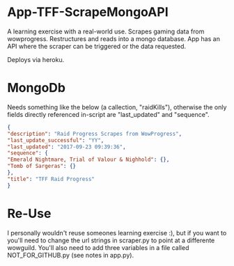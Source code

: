 # App-TFF-ScrapeMongoAPI

A learning exercise with a real-world use. Scrapes gaming data from wowprogress. Restructures and reads into a mongo database. App has an API where the scraper can be triggered or the data requested.

Deploys via heroku.


# MongoDb

Needs something like the below (a callection, "raidKills"), otherwise the only fields directly referenced in-script are "last_updated" and "sequence".

```json
{
"description": "Raid Progress Scrapes from WowProgress",
"last_update_successful": "YY",
"last_updated": "2017-09-23 09:39:36",
"sequence": {
"Emerald Nightmare, Trial of Valour & Nighhold": {},
"Tomb of Sargeras": {}
},
"title": "TFF Raid Progress"
}

```

# Re-Use

I personally wouldn't reuse someones learning exercise :), but if you want to you'll need to change the url strings in scraper.py to point at a differente wowguild. You'll also need to add three variables in a file called NOT_FOR_GITHUB.py (see notes in app.py).
